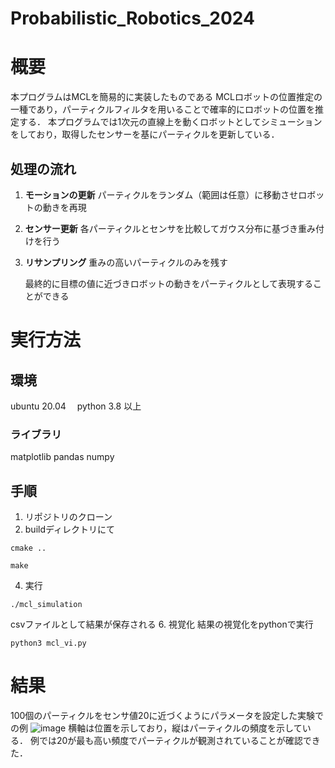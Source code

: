 # Probabilistic_Robotics_2024
# 概要
本プログラムはMCLを簡易的に実装したものである
MCLロボットの位置推定の一種であり，パーティクルフィルタを用いることで確率的にロボットの位置を推定する．
本プログラムでは1次元の直線上を動くロボットとしてシミューションをしており，取得したセンサーを基にパーティクルを更新している．

## 処理の流れ
1. **モーションの更新** パーティクルをランダム（範囲は任意）に移動させロボットの動きを再現
2. **センサー更新** 各パーティクルとセンサを比較してガウス分布に基づき重み付けを行う
3. **リサンプリング** 重みの高いパーティクルのみを残す

   最終的に目標の値に近づきロボットの動きをパーティクルとして表現することができる

# 実行方法
## 環境
ubuntu 20.04　
python 3.8 以上
### ライブラリ
matplotlib
pandas
numpy

## 手順
1. リポジトリのクローン
2. buildディレクトリにて
```
cmake ..
```
```
make
```
4. 実行
```
./mcl_simulation
```
csvファイルとして結果が保存される
6. 視覚化
結果の視覚化をpythonで実行

```
python3 mcl_vi.py
```

# 結果
100個のパーティクルをセンサ値20に近づくようにパラメータを設定した実験での例
![image](https://github.com/user-attachments/assets/3c93a5b2-fe0e-4227-99a9-9bbdf322731c)
横軸は位置を示しており，縦はパーティクルの頻度を示している．
例では20が最も高い頻度でパーティクルが観測されていることが確認できた．
